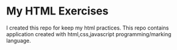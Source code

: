 # My HTML Exercises
I created this repo for keep my html practices. This repo contains application created with html,css,javascript programming/marking language.   
